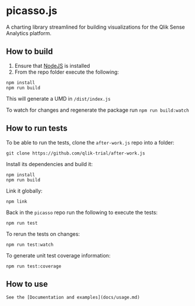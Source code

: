 # picasso.js
A charting library streamlined for building visualizations for the Qlik Sense Analytics platform.

## How to build
1. Ensure that [NodeJS](http://nodejs.org/) is installed
2. From the repo folder execute the following:
```
npm install
npm run build
```

This will generate a UMD in `/dist/index.js`

To watch for changes and regenerate the package run `npm run build:watch`

## How to run tests
To be able to run the tests, clone the `after-work.js` repo into a folder:
```
git clone https://github.com/qlik-trial/after-work.js
```
Install its dependencies and build it:
```
npm install
npm run build
```
Link it globally:
```
npm link
```
Back in the `picasso` repo run the following to execute the tests:
```
npm run test
```
To rerun the tests on changes:
```
npm run test:watch
```
To generate unit test coverage information:
```
npm run test:coverage
```

## How to use
```
See the [Documentation and examples](docs/usage.md)
```
